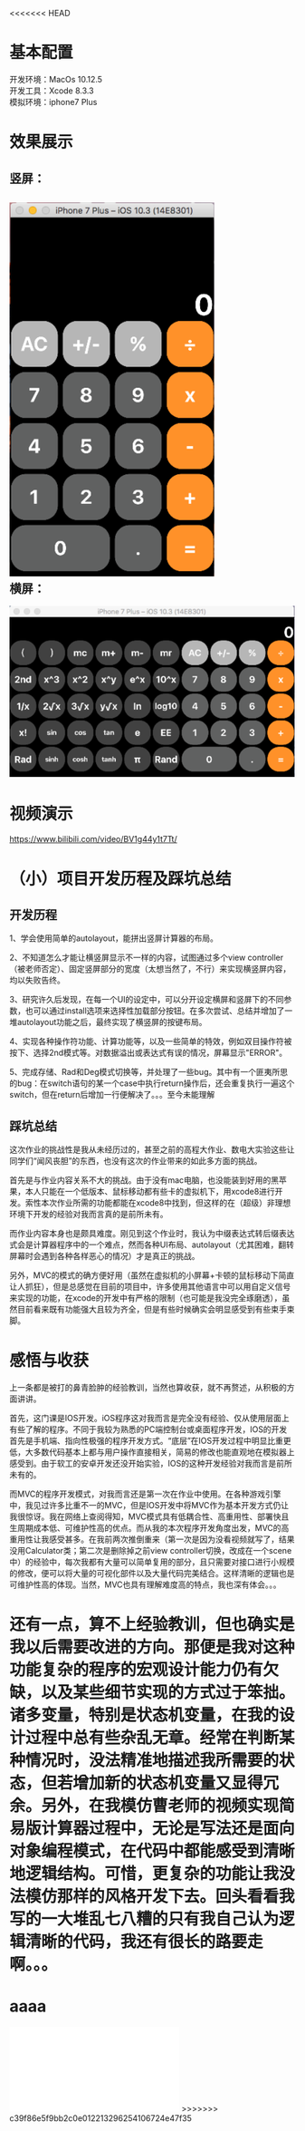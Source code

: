 <<<<<<< HEAD
# 基本配置
开发环境：MacOs 10.12.5   
开发工具：Xcode 8.3.3   
模拟环境：iphone7 Plus   

# 效果展示   
竖屏：   
----------------------
![](Images/portrait.png)   
横屏：   
----------------------
![](Images/landscape.png)   

# 视频演示   
https://www.bilibili.com/video/BV1g44y1t7Tt/

# （小）项目开发历程及踩坑总结 
开发历程
----------------------------------
1、学会使用简单的autolayout，能拼出竖屏计算器的布局。 

2、不知道怎么才能让横竖屏显示不一样的内容，试图通过多个view    controller（被老师否定）、固定竖屏部分的宽度（太想当然了，不行）来实现横竖屏内容，均以失败告终。  

3、研究许久后发现，在每一个UI的设定中，可以分开设定横屏和竖屏下的不同参数，也可以通过install选项来选择性加载部分按钮。在多次尝试、总结并增加了一堆autolayout功能之后，最终实现了横竖屏的按键布局。  

4、实现各种操作符功能、计算功能等，以及一些简单的特效，例如双目操作符被按下、选择2nd模式等。对数据溢出或表达式有误的情况，屏幕显示"ERROR"。  

5、完成存储、Rad和Deg模式切换等，并处理了一些bug。其中有一个匪夷所思的bug：在switch语句的某一个case中执行return操作后，还会重复执行一遍这个switch，但在return后增加一行便解决了。。。至今未能理解

踩坑总结
----------------------------------
这次作业的挑战性是我从未经历过的，甚至之前的高程大作业、数电大实验这些让同学们“闻风丧胆”的东西，也没有这次的作业带来的如此多方面的挑战。   

首先是与作业内容关系不大的挑战。由于没有mac电脑，也没能装到好用的黑苹果，本人只能在一个低版本、鼠标移动都有些卡的虚拟机下，用xcode8进行开发。索性本次作业所需的功能都能在xcode8中找到，但这样的在（超级）非理想环境下开发的经验对我而言真的是前所未有。  

而作业内容本身也是颇具难度。刚见到这个作业时，我认为中缀表达式转后缀表达式会是计算器程序中的一个难点，然而各种UI布局、autolayout（尤其困难，翻转屏幕时会遇到各种各样恶心的情况）才是真正的挑战。  

另外，MVC的模式的确方便好用（虽然在虚拟机的小屏幕+卡顿的鼠标移动下简直让人抓狂），但是总感觉在目前的项目中，许多使用其他语言中可以用自定义信号来实现的功能，在xcode的开发中有严格的限制（也可能是我没完全琢磨透），虽然目前看来既有功能强大且较为齐全，但是有些时候确实会明显感受到有些束手束脚。  

# 感悟与收获
上一条都是被打的鼻青脸肿的经验教训，当然也算收获，就不再赘述，从积极的方面讲讲。  

首先，这门课是IOS开发。iOS程序这对我而言是完全没有经验、仅从使用层面上有些了解的程序。不同于我较为熟悉的PC端控制台或桌面程序开发，IOS的开发首先是手机端、指向性极强的程序开发方式。“底层”在IOS开发过程中明显比重更低，大多数代码基本上都与用户操作直接相关，简易的修改也能直观地在模拟器上感受到。由于软工的安卓开发还没开始实验，IOS的这种开发经验对我而言是前所未有的。  

而MVC的程序开发模式，对我而言还是第一次在作业中使用。在各种游戏引擎中，我见过许多比重不一的MVC，但是IOS开发中将MVC作为基本开发方式仍让我很惊讶。我在网络上查阅得知，MVC模式具有低耦合性、高重用性、部署快且生周期成本低、可维护性高的优点。而从我的本次程序开发角度出发，MVC的高重用性让我感受甚多。在我前两次推倒重来（第一次是因为没看视频就写了，结果没用Calculator类；第二次是删除掉之前view controller切换，改成在一个scene中）的经验中，每次我都有大量可以简单复用的部分，且只需要对接口进行小规模的修改，便可以将大量的可视化部件以及大量代码完美结合。这样清晰的逻辑也是可维护性高的体现。当然，MVC也具有理解难度高的特点，我也深有体会。。。  


还有一点，算不上经验教训，但也确实是我以后需要改进的方向。那便是我对这种功能复杂的程序的宏观设计能力仍有欠缺，以及某些细节实现的方式过于笨拙。诸多变量，特别是状态机变量，在我的设计过程中总有些杂乱无章。经常在判断某种情况时，没法精准地描述我所需要的状态，但若增加新的状态机变量又显得冗余。另外，在我模仿曹老师的视频实现简易版计算器过程中，无论是写法还是面向对象编程模式，在代码中都能感受到清晰地逻辑结构。可惜，更复杂的功能让我没法模仿那样的风格开发下去。回头看看我写的一大堆乱七八糟的只有我自己认为逻辑清晰的代码，我还有很长的路要走啊。。。
=======
# aaaa
<iframe src="//player.bilibili.com/player.html?aid=975835786&bvid=BV1g44y1t7Tt&cid=417762114&page=1" scrolling="no" border="0" frameborder="no" framespacing="0" allowfullscreen="true"></iframe>
>>>>>>> c39f86e5f9bb2c0e012213296254106724e47f35
